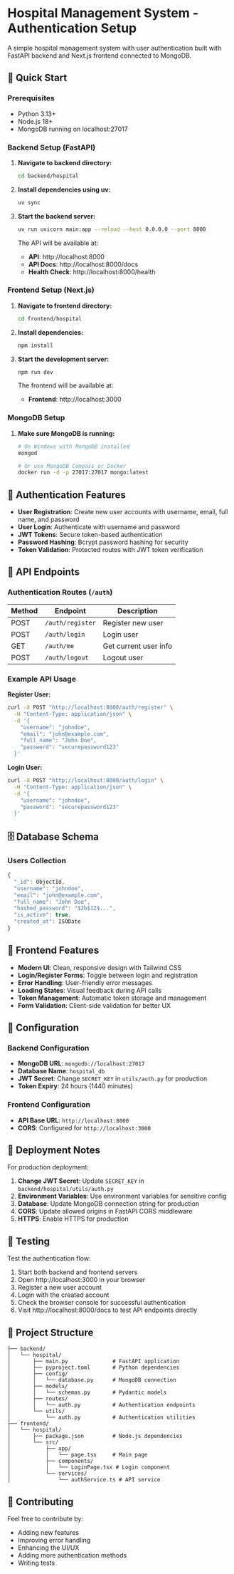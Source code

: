 # Hospital Management System - Authentication Setup

A simple hospital management system with user authentication built with FastAPI backend and Next.js frontend connected to MongoDB.

## 🚀 Quick Start

### Prerequisites
- Python 3.13+
- Node.js 18+
- MongoDB running on localhost:27017

### Backend Setup (FastAPI)

1. **Navigate to backend directory:**
   ```bash
   cd backend/hospital
   ```

2. **Install dependencies using uv:**
   ```bash
   uv sync
   ```

3. **Start the backend server:**
   ```bash
   uv run uvicorn main:app --reload --host 0.0.0.0 --port 8000
   ```

   The API will be available at:
   - **API**: http://localhost:8000
   - **API Docs**: http://localhost:8000/docs
   - **Health Check**: http://localhost:8000/health

### Frontend Setup (Next.js)

1. **Navigate to frontend directory:**
   ```bash
   cd frontend/hospital
   ```

2. **Install dependencies:**
   ```bash
   npm install
   ```

3. **Start the development server:**
   ```bash
   npm run dev
   ```

   The frontend will be available at:
   - **Frontend**: http://localhost:3000

### MongoDB Setup

1. **Make sure MongoDB is running:**
   ```bash
   # On Windows with MongoDB installed
   mongod

   # Or use MongoDB Compass or Docker
   docker run -d -p 27017:27017 mongo:latest
   ```

## 🔐 Authentication Features

- **User Registration**: Create new user accounts with username, email, full name, and password
- **User Login**: Authenticate with username and password
- **JWT Tokens**: Secure token-based authentication
- **Password Hashing**: Bcrypt password hashing for security
- **Token Validation**: Protected routes with JWT token verification

## 📡 API Endpoints

### Authentication Routes (`/auth`)

| Method | Endpoint | Description |
|--------|----------|-------------|
| POST | `/auth/register` | Register new user |
| POST | `/auth/login` | Login user |
| GET | `/auth/me` | Get current user info |
| POST | `/auth/logout` | Logout user |

### Example API Usage

**Register User:**
```bash
curl -X POST "http://localhost:8000/auth/register" \
  -H "Content-Type: application/json" \
  -d '{
    "username": "johndoe",
    "email": "john@example.com",
    "full_name": "John Doe",
    "password": "securepassword123"
  }'
```

**Login User:**
```bash
curl -X POST "http://localhost:8000/auth/login" \
  -H "Content-Type: application/json" \
  -d '{
    "username": "johndoe",
    "password": "securepassword123"
  }'
```

## 🗄️ Database Schema

### Users Collection
```javascript
{
  "_id": ObjectId,
  "username": "johndoe",
  "email": "john@example.com",
  "full_name": "John Doe",
  "hashed_password": "$2b$12$...",
  "is_active": true,
  "created_at": ISODate
}
```

## 🎨 Frontend Features

- **Modern UI**: Clean, responsive design with Tailwind CSS
- **Login/Register Forms**: Toggle between login and registration
- **Error Handling**: User-friendly error messages
- **Loading States**: Visual feedback during API calls
- **Token Management**: Automatic token storage and management
- **Form Validation**: Client-side validation for better UX

## 🔧 Configuration

### Backend Configuration
- **MongoDB URL**: `mongodb://localhost:27017`
- **Database Name**: `hospital_db`
- **JWT Secret**: Change `SECRET_KEY` in `utils/auth.py` for production
- **Token Expiry**: 24 hours (1440 minutes)

### Frontend Configuration
- **API Base URL**: `http://localhost:8000`
- **CORS**: Configured for `http://localhost:3000`

## 🚀 Deployment Notes

For production deployment:

1. **Change JWT Secret**: Update `SECRET_KEY` in `backend/hospital/utils/auth.py`
2. **Environment Variables**: Use environment variables for sensitive config
3. **Database**: Update MongoDB connection string for production
4. **CORS**: Update allowed origins in FastAPI CORS middleware
5. **HTTPS**: Enable HTTPS for production

## 🧪 Testing

Test the authentication flow:

1. Start both backend and frontend servers
2. Open http://localhost:3000 in your browser
3. Register a new user account
4. Login with the created account
5. Check the browser console for successful authentication
6. Visit http://localhost:8000/docs to test API endpoints directly

## 📁 Project Structure

```
├── backend/
│   └── hospital/
│       ├── main.py              # FastAPI application
│       ├── pyproject.toml       # Python dependencies
│       ├── config/
│       │   └── database.py      # MongoDB connection
│       ├── models/
│       │   └── schemas.py       # Pydantic models
│       ├── routes/
│       │   └── auth.py          # Authentication endpoints
│       └── utils/
│           └── auth.py          # Authentication utilities
├── frontend/
│   └── hospital/
│       ├── package.json         # Node.js dependencies
│       └── src/
│           ├── app/
│           │   └── page.tsx     # Main page
│           ├── components/
│           │   └── LoginPage.tsx # Login component
│           └── services/
│               └── authService.ts # API service
```

## 🤝 Contributing

Feel free to contribute by:
- Adding new features
- Improving error handling
- Enhancing the UI/UX
- Adding more authentication methods
- Writing tests